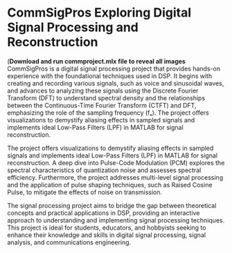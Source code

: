 # CommSigPros Exploring Digital Signal Processing and Reconstruction
(**Download and run commproject.mlx file to reveal all images**
 CommSigPros is a digital signal processing project that provides hands-on experience with the foundational techniques used in DSP. It begins with creating and recording various signals, such as voice and sinusoidal waves, and advances to analyzing these signals using the Discrete Fourier Transform (DFT) to understand spectral density and the relationships between the Continuous-Time Fourier Transform (CTFT) and DFT, emphasizing the role of the sampling frequency (fₛ).  The project offers visualizations to demystify aliasing effects in sampled signals and implements ideal Low-Pass Filters (LPF) in MATLAB for signal reconstruction.

The project offers visualizations to demystify aliasing effects in sampled signals and implements ideal Low-Pass Filters (LPF) in MATLAB for signal reconstruction. A deep dive into Pulse-Code Modulation (PCM) explores the spectral characteristics of quantization noise and assesses spectral efficiency. Furthermore, the project addresses multi-level signal processing and the application of pulse shaping techniques, such as Raised Cosine Pulse, to mitigate the effects of noise on transmission.

The signal processing project aims to bridge the gap between theoretical concepts and practical applications in DSP, providing an interactive approach to understanding and implementing signal processing techniques. This project is ideal for students, educators, and hobbyists seeking to enhance their knowledge and skills in digital signal processing, signal analysis, and communications engineering.

